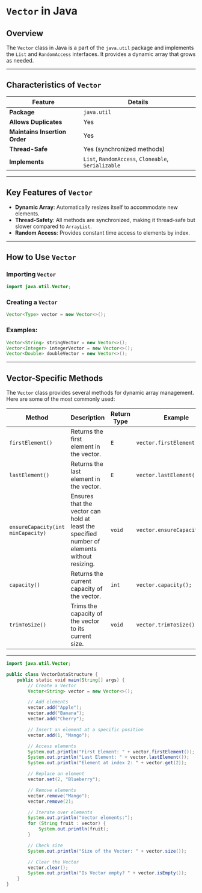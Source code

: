 # `Vector` in Java

## Overview

The `Vector` class in Java is a part of the `java.util` package and implements the `List` and `RandomAccess` interfaces. It provides a dynamic array that grows as needed.

---

## Characteristics of `Vector`

| **Feature**               | **Details**                                   |
|----------------------------|-----------------------------------------------|
| **Package**                | `java.util`                                  |
| **Allows Duplicates**      | Yes                                          |
| **Maintains Insertion Order** | Yes                                      |
| **Thread-Safe**            | Yes (synchronized methods)                   |
| **Implements**             | `List`, `RandomAccess`, `Cloneable`, `Serializable` |

---

## Key Features of `Vector`

- **Dynamic Array**: Automatically resizes itself to accommodate new elements.
- **Thread-Safety**: All methods are synchronized, making it thread-safe but slower compared to `ArrayList`.
- **Random Access**: Provides constant time access to elements by index.

---

## How to Use `Vector`

### Importing `Vector`

```java
import java.util.Vector;
```

### Creating a `Vector`

```java
Vector<Type> vector = new Vector<>();
```

### Examples:

```java
Vector<String> stringVector = new Vector<>();
Vector<Integer> integerVector = new Vector<>();
Vector<Double> doubleVector = new Vector<>();
```

---

## Vector-Specific Methods

The `Vector` class provides several methods for dynamic array management. Here are some of the most commonly used:

| Method                       | Description                                                                                     | Return Type      | Example                                |
|------------------------------|-------------------------------------------------------------------------------------------------|------------------|----------------------------------------|
| `firstElement()`             | Returns the first element in the vector.                                                       | `E`              | `vector.firstElement();`              |
| `lastElement()`              | Returns the last element in the vector.                                                        | `E`              | `vector.lastElement();`               |
| `ensureCapacity(int minCapacity)` | Ensures that the vector can hold at least the specified number of elements without resizing. | `void`           | `vector.ensureCapacity(20);`          |
| `capacity()`                 | Returns the current capacity of the vector.                                                    | `int`            | `vector.capacity();`                  |
| `trimToSize()`               | Trims the capacity of the vector to its current size.                                           | `void`           | `vector.trimToSize();`                |

---

```java
import java.util.Vector;

public class VectorDataStructure {
    public static void main(String[] args) {
        // Create a Vector
        Vector<String> vector = new Vector<>();

        // Add elements
        vector.add("Apple");
        vector.add("Banana");
        vector.add("Cherry");

        // Insert an element at a specific position
        vector.add(1, "Mango");

        // Access elements
        System.out.println("First Element: " + vector.firstElement());
        System.out.println("Last Element: " + vector.lastElement());
        System.out.println("Element at index 2: " + vector.get(2));

        // Replace an element
        vector.set(2, "Blueberry");

        // Remove elements
        vector.remove("Mango");
        vector.remove(2);

        // Iterate over elements
        System.out.println("Vector elements:");
        for (String fruit : vector) {
            System.out.println(fruit);
        }

        // Check size
        System.out.println("Size of the Vector: " + vector.size());

        // Clear the Vector
        vector.clear();
        System.out.println("Is Vector empty? " + vector.isEmpty());
    }
}
```